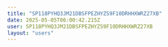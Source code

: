 ```yaml
---
title: "SP118PYHQ3JM21DBSFPEZHYZS9F10DRHHXWRZ27XB"
date: 2025-05-05T06:00:42.215Z
user: SP118PYHQ3JM21DBSFPEZHYZS9F10DRHHXWRZ27XB
layout: "users"
---
```

    
